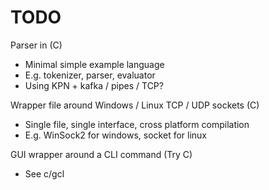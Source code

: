 # TODO

Parser in (C)
- Minimal simple example language
- E.g. tokenizer, parser, evaluator
- Using KPN + kafka / pipes / TCP?

Wrapper file around Windows / Linux TCP / UDP sockets (C)
- Single file, single interface, cross platform compilation
- E.g. WinSock2 for windows, socket for linux

GUI wrapper around a CLI command (Try C)
- See c/gcl